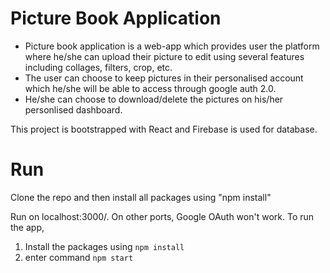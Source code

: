 # Picture Book Application
* Picture book application is a web-app which provides user the platform where he/she can upload their picture to edit using several features including collages, filters, crop, etc. 
* The user can choose to keep pictures in their personalised account which he/she will be able to access through google auth 2.0.
* He/she can choose to download/delete the pictures on his/her personlised dashboard.

This project is bootstrapped with React and Firebase is used for database.

# Run
Clone the repo and then install all packages using "npm install"

Run on localhost:3000/. On other ports, Google OAuth won't work. 
To run the app, 
1. Install the packages using ```npm install```
2. enter command ```npm start```
